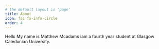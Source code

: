 ```yaml
---
# the default layout is 'page'
title: About 
icon: fas fa-info-circle
order: 4
---
```


Hello My name is Matthew Mcadams iam a fourth year student at Glasgow Caledonian University.
